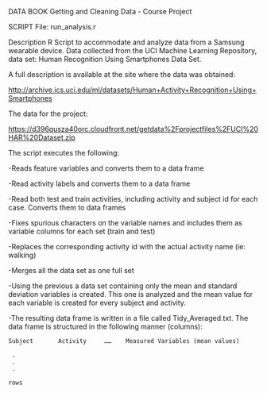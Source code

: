 DATA BOOK
Getting and Cleaning Data - Course Project

SCRIPT
File:  run_analysis.r

Description
R Script to accommodate and analyze data from a Samsung wearable device. Data collected from the UCI Machine Learning Repository, data set: Human Recognition Using Smartphones Data Set.

A full description is available at the site where the data was obtained:

http://archive.ics.uci.edu/ml/datasets/Human+Activity+Recognition+Using+Smartphones 

The data for the project:

 https://d396qusza40orc.cloudfront.net/getdata%2Fprojectfiles%2FUCI%20HAR%20Dataset.zip  



The script executes the following:

-Reads feature variables and converts them to a data frame

-Read activity labels and converts them to a data frame

-Read both test and train activities, including activity and subject id for each case.  Converts them to data frames

-Fixes spurious characters on the variable names and includes them as variable columns for each set (train and test)

-Replaces the corresponding activity id with the actual activity name (ie: walking)

-Merges all the data set as one full set

-Using the previous a data set containing only the mean and standard deviation variables is created.  This one is analyzed and the mean value for each variable is created for every subject and activity. 

-The resulting data frame is written in a file called Tidy_Averaged.txt. The data frame is structured in the following manner (columns):

	Subject       Activity     ……    Measured Variables (mean values)
	
     .
     . 
     . 
     
    rows
